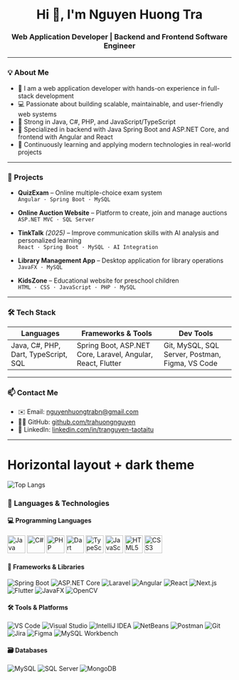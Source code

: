 <h1 align="center">Hi 👋, I'm Nguyen Huong Tra</h1>
<h3 align="center">Web Application Developer | Backend and Frontend Software Engineer</h3>

---

### 💡 About Me

- 💼 I am a web application developer with hands-on experience in full-stack development  
- 💻 Passionate about building scalable, maintainable, and user-friendly web systems  
- 🔧 Strong in Java, C#, PHP, and JavaScript/TypeScript  
- 🎯 Specialized in backend with Java Spring Boot and ASP.NET Core, and frontend with Angular and React  
- 🌱 Continuously learning and applying modern technologies in real-world projects

---

### 🚀 Projects

- **QuizExam** – Online multiple-choice exam system  
  `Angular · Spring Boot · MySQL`

- **Online Auction Website** – Platform to create, join and manage auctions  
  `ASP.NET MVC · SQL Server`

- **TinkTalk** *(2025)* – Improve communication skills with AI analysis and personalized learning  
  `React · Spring Boot · MySQL · AI Integration`

- **Library Management App** – Desktop application for library operations  
  `JavaFX · MySQL`

- **KidsZone** – Educational website for preschool children  
  `HTML · CSS · JavaScript · PHP · MySQL`

---

### 🛠️ Tech Stack

| Languages     | Frameworks & Tools                  | Dev Tools                 |
|---------------|-------------------------------------|---------------------------|
| Java, C#, PHP, Dart, TypeScript, SQL | Spring Boot, ASP.NET Core, Laravel, Angular, React, Flutter | Git, MySQL, SQL Server, Postman, Figma, VS Code |

---

### 📫 Contact Me

- ✉️ Email: [nguyenhuongtrabn@gmail.com](mailto:nguyenhuongtrabn@gmail.com)  
- 🧑‍💻 GitHub: [github.com/trahuongnguyen](https://github.com/trahuongnguyen)  
- 🔗 LinkedIn: [linkedin.com/in/tranguyen-taotaitu](https://www.linkedin.com/in/tranguyen-taotaitu)

---
# Horizontal layout + dark theme
![Top Langs](https://github-readme-stats.vercel.app/api/top-langs/?username=trahuongnguyen&layout=compact&theme=dark)

### 🧠 Languages & Technologies

#### 💻 Programming Languages
<p>
  <img src="https://cdn.jsdelivr.net/gh/devicons/devicon/icons/java/java-original.svg" alt="Java" width="40" height="40"/>
  <img src="https://cdn.jsdelivr.net/gh/devicons/devicon/icons/csharp/csharp-original.svg" alt="C#" width="40" height="40"/>
  <img src="https://cdn.jsdelivr.net/gh/devicons/devicon/icons/php/php-original.svg" alt="PHP" width="40" height="40"/>
  <img src="https://cdn.jsdelivr.net/gh/devicons/devicon/icons/dart/dart-original.svg" alt="Dart" width="40" height="40"/>
  <img src="https://cdn.jsdelivr.net/gh/devicons/devicon/icons/typescript/typescript-original.svg" alt="TypeScript" width="40" height="40"/>
  <img src="https://cdn.jsdelivr.net/gh/devicons/devicon/icons/javascript/javascript-original.svg" alt="JavaScript" width="40" height="40"/>
  <img src="https://cdn.jsdelivr.net/gh/devicons/devicon/icons/html5/html5-original.svg" alt="HTML5" width="40" height="40"/>
  <img src="https://cdn.jsdelivr.net/gh/devicons/devicon/icons/css3/css3-original.svg" alt="CSS3" width="40" height="40"/>
</p>

#### 🚀 Frameworks & Libraries
![Spring Boot](https://img.shields.io/badge/Spring_Boot-6DB33F?style=for-the-badge&logo=spring-boot&logoColor=white)
![ASP.NET Core](https://img.shields.io/badge/ASP.NET_Core-512BD4?style=for-the-badge&logo=dotnet&logoColor=white)
![Laravel](https://img.shields.io/badge/Laravel-F55247?style=for-the-badge&logo=laravel&logoColor=white)
![Angular](https://img.shields.io/badge/Angular-DD0031?style=for-the-badge&logo=angular&logoColor=white)
![React](https://img.shields.io/badge/React-20232A?style=for-the-badge&logo=react&logoColor=61DAFB)
![Next.js](https://img.shields.io/badge/Next.js-000000?style=for-the-badge&logo=nextdotjs&logoColor=white)
![Flutter](https://img.shields.io/badge/Flutter-02569B?style=for-the-badge&logo=flutter&logoColor=white)
![JavaFX](https://img.shields.io/badge/JavaFX-007396?style=for-the-badge&logo=java&logoColor=white)
![OpenCV](https://img.shields.io/badge/OpenCV-5C3EE8?style=for-the-badge&logo=opencv&logoColor=white)

#### 🛠️ Tools & Platforms
![VS Code](https://img.shields.io/badge/VS_Code-007ACC?style=for-the-badge&logo=visual-studio-code&logoColor=white)
![Visual Studio](https://img.shields.io/badge/Visual_Studio-5C2D91?style=for-the-badge&logo=visual-studio&logoColor=white)
![IntelliJ IDEA](https://img.shields.io/badge/IntelliJ_IDEA-000000?style=for-the-badge&logo=intellijidea&logoColor=white)
![NetBeans](https://img.shields.io/badge/NetBeans-1B6AC6?style=for-the-badge&logo=apache-netbeans-ide&logoColor=white)
![Postman](https://img.shields.io/badge/Postman-FF6C37?style=for-the-badge&logo=postman&logoColor=white)
![Git](https://img.shields.io/badge/Git-F05032?style=for-the-badge&logo=git&logoColor=white)
![Jira](https://img.shields.io/badge/Jira-0052CC?style=for-the-badge&logo=jira&logoColor=white)
![Figma](https://img.shields.io/badge/Figma-F24E1E?style=for-the-badge&logo=figma&logoColor=white)
![MySQL Workbench](https://img.shields.io/badge/MySQL_Workbench-4479A1?style=for-the-badge&logo=mysql&logoColor=white)

#### 🗃️ Databases
![MySQL](https://img.shields.io/badge/MySQL-005C84?style=for-the-badge&logo=mysql&logoColor=white)
![SQL Server](https://img.shields.io/badge/SQL_Server-CC2927?style=for-the-badge&logo=microsoft-sql-server&logoColor=white)
![MongoDB](https://img.shields.io/badge/MongoDB-47A248?style=for-the-badge&logo=mongodb&logoColor=white)

